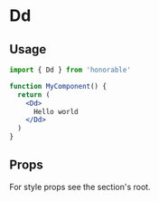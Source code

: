# Dd

## Usage

```jsx
import { Dd } from 'honorable'

function MyComponent() {
  return (
    <Dd>
      Hello world
    </Dd>
  )
}
```

## Props

For style props see the section's root.
